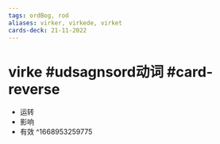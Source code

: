 ```yaml
---
tags: ordBog, rod
aliases: virker, virkede, virket
cards-deck: 21-11-2022
---
```


# virke #udsagnsord动词  #card-reverse 
- 运转
- 影响
- 有效
^1668953259775